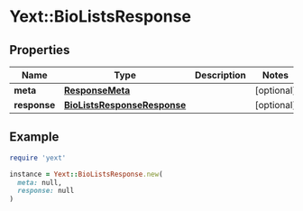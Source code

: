 # Yext::BioListsResponse

## Properties

| Name | Type | Description | Notes |
| ---- | ---- | ----------- | ----- |
| **meta** | [**ResponseMeta**](ResponseMeta.md) |  | [optional] |
| **response** | [**BioListsResponseResponse**](BioListsResponseResponse.md) |  | [optional] |

## Example

```ruby
require 'yext'

instance = Yext::BioListsResponse.new(
  meta: null,
  response: null
)
```

